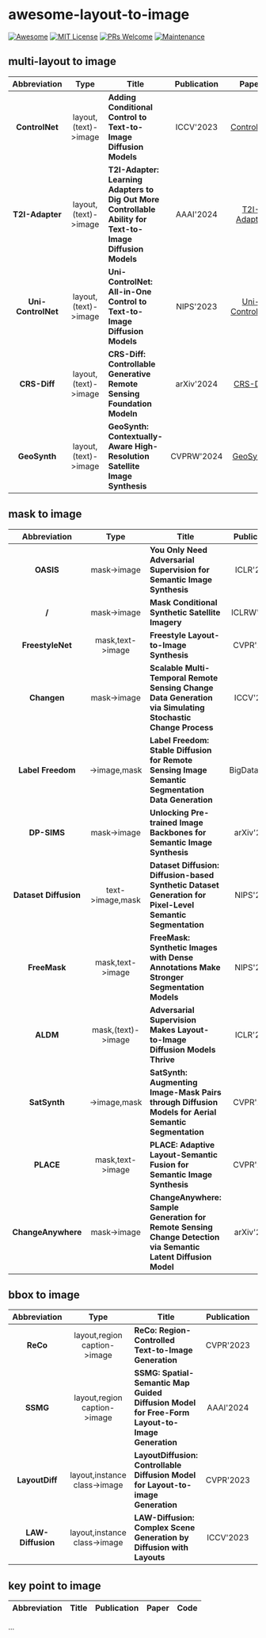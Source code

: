 # awesome-layout-to-image

[![Awesome](https://awesome.re/badge.svg)](https://awesome.re/) [![MIT License](https://img.shields.io/badge/license-MIT-green.svg)](https://opensource.org/licenses/MIT) [![PRs Welcome](https://img.shields.io/badge/PRs-welcome-brightgreen.svg?style=flat-square)](http://makeapullrequest.com/) [![Maintenance](https://img.shields.io/badge/Maintained%3F-yes-green.svg)](https://https://github.com/earth-insights/awesome-layout-to-image/graphs/commit-activity)

<!-- ![img](https://i.imgur.com/Ky2jxnj.png) -->

## multi-layout to image

|    Abbreviation    |         Type         | Title                                                        | Publication |                            Paper                             |                          Code                           |
| :----------------: | :------------------: | ------------------------------------------------------------ | :---------: | :----------------------------------------------------------: | :-----------------------------------------------------: |
|   **ControlNet**   | layout,(text)->image | **Adding Conditional Control to Text-to-Image Diffusion Models** |  ICCV'2023  |        [ControlNet](https://arxiv.org/abs/2302.05543)        |    [link](https://github.com/lllyasviel/ControlNet)     |
|  **T2I-Adapter**   | layout,(text)->image | **T2I-Adapter: Learning Adapters to Dig Out More Controllable Ability for Text-to-Image Diffusion Models** |  AAAI'2024  | [T2I-Adapter](https://ojs.aaai.org/index.php/AAAI/article/view/28226) |    [link](https://github.com/TencentARC/T2I-Adapter)    |
| **Uni-ControlNet** | layout,(text)->image | **Uni-ControlNet: All-in-One Control to Text-to-Image Diffusion Models** |  NIPS'2023  |      [Uni-ControlNet](https://arxiv.org/abs/2305.16322)      | [link](https://github.com/ShihaoZhaoZSH/Uni-ControlNet) |
|    **CRS-Diff**    | layout,(text)->image | **CRS-Diff: Controllable Generative Remote Sensing Foundation Modeln** | arXiv'2024  |         [CRS-Diff](https://arxiv.org/abs/2403.11614)         |      [link](https://github.com/Sonettoo/CRS-Diff)       |
|    **GeoSynth**    | layout,(text)->image | **GeoSynth: Contextually-Aware High-Resolution Satellite Image Synthesis** | CVPRW'2024  |         [GeoSynth](https://arxiv.org/abs/2404.06637)         |        [link](https://github.com/mvrl/GeoSynth)         |

## mask to image

|Abbreviation|Type|Title|Publication|Paper|Code|
|:---:|:---:|---|:---:|:---:|:---:|
|**OASIS**|mask->image|**You Only Need Adversarial Supervision for Semantic Image Synthesis**|ICLR'2021|[OASIS](https://arxiv.org/abs/2012.04781)|[link](https://github.com/boschresearch/OASIS)|
|**/**|mask->image|**Mask Conditional Synthetic Satellite Imagery**|ICLRW'2023|[paper](https://arxiv.org/abs/2302.04305)|[link](https://github.com/ms-synthetic-satellite-image/synthetic-satellite-imagery)|
|**FreestyleNet**|mask,text->image|**Freestyle Layout-to-Image Synthesis**|CVPR'2023|[FreestyleNet](https://arxiv.org/abs/2303.14412)|[link](https://github.com/essunny310/FreestyleNet)|
|**Changen**|mask->image|**Scalable Multi-Temporal Remote Sensing Change Data Generation via Simulating Stochastic Change Process**|ICCV'2023|[Changen](https://arxiv.org/abs/2309.17031)|[link](https://github.com/Z-Zheng/Changen)|
|**Label Freedom**|->image,mask|**Label Freedom: Stable Diffusion for Remote Sensing Image Semantic Segmentation Data Generation**|BigData'2023|[Label Freedom](https://www.researchgate.net/profile/Shenglong-Chen-2/publication/375495451_Label_Freedom_Stable_Diffusion_for_Remote_Sensing_Image_Semantic_Segmentation_Data_Generation/links/65a9f8b5f323f74ff1cc4c03/Label-Freedom-Stable-Diffusion-for-Remote-Sensing-Image-Semantic-Segmentation-Data-Generation.pdf)|/|
|**DP-SIMS**|mask->image|**Unlocking Pre-trained Image Backbones for Semantic Image Synthesis**|arXiv'2023|[DP-SIMS](https://arxiv.org/abs/2312.13314)|/|
|**Dataset Diffusion**|text->image,mask|**Dataset Diffusion: Diffusion-based Synthetic Dataset Generation for Pixel-Level Semantic Segmentation**|NIPS'2023|[Dataset Diffusion](https://arxiv.org/abs/2309.14303)|[link](https://github.com/VinAIResearch/Dataset-Diffusion)|
|**FreeMask**|mask,text->image|**FreeMask: Synthetic Images with Dense Annotations Make Stronger Segmentation Models**|NIPS'2023|[FreeMask](https://arxiv.org/abs/2310.15160)|[link](https://github.com/LiheYoung/FreeMask)|
|**ALDM**|mask,(text)->image|**Adversarial Supervision Makes Layout-to-Image Diffusion Models Thrive**|ICLR'2024|[ALDM](https://arxiv.org/abs/2401.08815)|[link](https://github.com/boschresearch/ALDM)|
|**SatSynth**|->image,mask|**SatSynth: Augmenting Image-Mask Pairs through Diffusion Models for Aerial Semantic Segmentation**|CVPR'2024|[SatSynth](http://arxiv.org/abs/2403.16605)|/|
|**PLACE**|mask,text->image|**PLACE: Adaptive Layout-Semantic Fusion for Semantic Image Synthesis**|CVPR'2024|[PLACE](https://arxiv.org/abs/2403.01852)|[link](https://github.com/cszy98/PLACE)|
|**ChangeAnywhere**|mask->image|**ChangeAnywhere: Sample Generation for Remote Sensing Change Detection via Semantic Latent Diffusion Model**|arXiv'2024|[ChangeAnywhere](https://arxiv.org/abs/2404.08892)|[link](https://github.com/tangkai-RS/ChangeAnywhere)|

## bbox to image

|Abbreviation|Type|Title|Publication|Paper|Code|
|:---:|:---:|---|:---:|:---:|:---:|
|**ReCo**|layout,region caption->image|**ReCo: Region-Controlled Text-to-Image Generation**|CVPR'2023|[ReCo](https://openaccess.thecvf.com/content/CVPR2023/papers/Yang_ReCo_Region-Controlled_Text-to-Image_Generation_CVPR_2023_paper.pdf)|[link](https://github.com/microsoft/ReCo)
|**SSMG**|layout,region caption->image|**SSMG: Spatial-Semantic Map Guided Diffusion Model for Free-Form Layout-to-Image Generation**|AAAI'2024|[SSMG](https://arxiv.org/pdf/2308.10156v2.pdf)|
|**LayoutDiff**|layout,instance class->image|**LayoutDiffusion: Controllable Diffusion Model for Layout-to-image Generation**|CVPR'2023|[LayoutDiff](https://openaccess.thecvf.com/content/CVPR2023/html/Zheng_LayoutDiffusion_Controllable_Diffusion_Model_for_Layout-to-Image_Generation_CVPR_2023_paper.html)|[link](https://github.com/ZGCTroy/LayoutDiffusion)
|**LAW-Diffusion**|layout,instance class->image|**LAW-Diffusion: Complex Scene Generation by Diffusion with Layouts**|ICCV'2023|[LAW-Diffusion](https://openaccess.thecvf.com/content/ICCV2023/papers/Yang_LAW-Diffusion_Complex_Scene_Generation_by_Diffusion_with_Layouts_ICCV_2023_paper.pdf)|

## key point to image

|Abbreviation|Title|Publication|Paper|Code|
|:---:|---|:---:|:---:|:---:|


...
